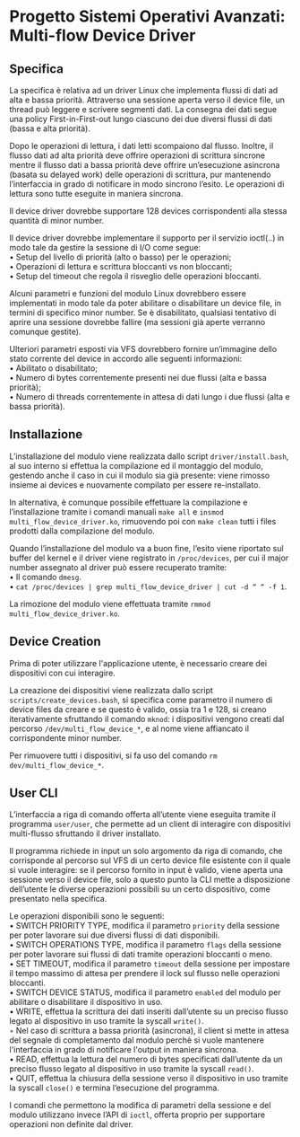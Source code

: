 # Progetto Sistemi Operativi Avanzati: Multi-flow Device Driver

## Specifica
La specifica è relativa ad un driver Linux che implementa flussi di dati ad alta e bassa priorità. Attraverso una sessione aperta verso il device file, un thread può leggere e scrivere segmenti dati. La consegna dei dati segue una policy First-in-First-out lungo ciascuno dei due diversi flussi di dati (bassa e alta priorità).

Dopo le operazioni di lettura, i dati letti scompaiono dal flusso. Inoltre, il flusso dati ad alta priorità deve offrire operazioni di scrittura sincrone mentre il flusso dati a bassa priorità deve offrire un’esecuzione asincrona (basata su delayed work) delle operazioni di scrittura, pur mantenendo l’interfaccia in grado di notificare in modo sincrono l’esito. 
Le operazioni di lettura sono tutte eseguite in maniera sincrona. 

Il device driver dovrebbe supportare 128 devices corrispondenti alla stessa quantità di minor number.

Il device driver dovrebbe implementare il supporto per il servizio ioctl(..) in modo tale da gestire la sessione di I/O come segue:  
    • Setup del livello di priorità (alto o basso) per le operazioni;  
    • Operazioni di lettura e scrittura bloccanti vs non bloccanti;  
    • Setup del timeout che regola il risveglio delle operazioni bloccanti.  

Alcuni parametri e funzioni del modulo Linux dovrebbero essere implementati in modo tale da poter abilitare o disabilitare un device file, in termini di specifico minor number.
Se è disabilitato, qualsiasi tentativo di aprire una sessione dovrebbe fallire (ma sessioni già aperte verranno comunque gestite). 

Ulteriori parametri esposti via VFS dovrebbero fornire un’immagine dello stato corrente del device in accordo alle seguenti informazioni:  
• Abilitato o disabilitato;  
• Numero di bytes correntemente presenti nei due flussi (alta e bassa priorità);  
• Numero di threads correntemente in attesa di dati lungo i due flussi (alta e bassa priorità).  
  

## Installazione
L’installazione del modulo viene realizzata dallo script `driver/install.bash`, al suo interno si effettua la compilazione ed il montaggio del modulo, gestendo anche il caso in cui il modulo sia già presente: viene rimosso insieme ai devices e nuovamente compilato per essere re-installato.

In alternativa, è comunque possibile effettuare la compilazione e l’installazione tramite i comandi manuali `make all` e `insmod multi_flow_device_driver.ko`, rimuovendo poi con `make clean` tutti i files prodotti dalla compilazione del modulo.

Quando l’installazione del modulo va a buon fine, l’esito viene riportato sul buffer del kernel e il driver viene registrato in `/proc/devices`, per cui il major number assegnato al driver può essere recuperato tramite:  
• Il comando `dmesg`.  
• `cat /proc/devices | grep multi_flow_device_driver | cut -d “ “ -f 1`.  
  
La rimozione del modulo viene effettuata tramite `rmmod multi_flow_device_driver.ko`.  


## Device Creation
Prima di poter utilizzare l'applicazione utente, è necessario creare dei dispositivi con cui interagire.

La creazione dei dispositivi viene realizzata dallo script `scripts/create_devices.bash`, si specifica come parametro il numero di device files da creare e se questo è valido, ossia tra 1 e 128, si creano iterativamente sfruttando il comando `mknod`: i dispositivi vengono creati dal percorso `/dev/multi_flow_device_*`, e al nome viene affiancato il corrispondente minor number.

Per rimuovere tutti i dispositivi, si fa uso del comando `rm dev/multi_flow_device_*`.  


## User CLI

L’interfaccia a riga di comando offerta all’utente viene eseguita tramite il programma `user/user`, che permette ad un client di interagire con dispositivi multi-flusso sfruttando il driver installato.

Il programma richiede in input un solo argomento da riga di comando, che corrisponde al percorso sul VFS di un certo device file esistente con il quale si vuole interagire: se il percorso fornito in input è valido, viene aperta una sessione verso il device file, solo a questo punto la CLI mette a disposizione dell’utente le diverse operazioni possibili su un certo dispositivo, come presentato nella specifica.

Le operazioni disponibili sono le seguenti:  
• SWITCH PRIORITY TYPE, modifica il parametro `priority` della sessione per poter lavorare sui due diversi flussi di dati disponibili.  
• SWITCH OPERATIONS TYPE, modifica il parametro `flags` della sessione per poter lavorare sui flussi di dati tramite operazioni bloccanti o meno.  
• SET TIMEOUT, modifica il parametro `timeout` della sessione per impostare il tempo massimo di attesa per prendere il lock sul flusso nelle operazioni bloccanti.  
• SWITCH DEVICE STATUS, modifica il parametro `enabled` del modulo per abilitare o disabilitare il dispositivo in uso.  
• WRITE, effettua la scrittura dei dati inseriti dall’utente su un preciso flusso legato al dispositivo in uso tramite la syscall `write()`.  
    ◦ Nel caso di scrittura a bassa priorità (asincrona), il client si mette in attesa del segnale di completamento dal modulo perchè si vuole mantenere l'interfaccia in grado di notificare l'output in maniera sincrona.  
• READ, effettua la lettura del numero di bytes specificati dall’utente da un preciso flusso legato al dispositivo in uso tramite la syscall `read()`.  
• QUIT, effettua la chiusura della sessione verso il dispositivo in uso tramite la syscall `close()` e termina l’esecuzione del programma.  
  
I comandi che permettono la modifica di parametri della sessione e del modulo utilizzano invece l’API di `ioctl`, offerta proprio per supportare operazioni non definite dal driver.
